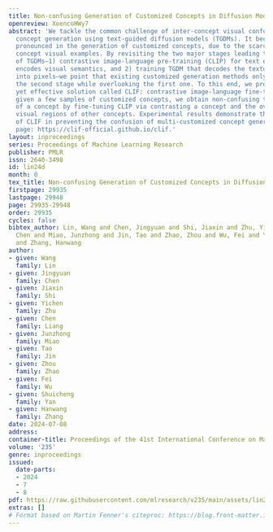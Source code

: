 ```yaml
---
title: Non-confusing Generation of Customized Concepts in Diffusion Models
openreview: XoencoHWy7
abstract: 'We tackle the common challenge of inter-concept visual confusion in compositional
  concept generation using text-guided diffusion models (TGDMs). It becomes even more
  pronounced in the generation of customized concepts, due to the scarcity of user-provided
  concept visual examples. By revisiting the two major stages leading to the success
  of TGDMs—1) contrastive image-language pre-training (CLIP) for text encoder that
  encodes visual semantics, and 2) training TGDM that decodes the textual embeddings
  into pixels—we point that existing customized generation methods only focus on fine-tuning
  the second stage while overlooking the first one. To this end, we propose a simple
  yet effective solution called CLIF: contrastive image-language fine-tuning. Specifically,
  given a few samples of customized concepts, we obtain non-confusing textual embeddings
  of a concept by fine-tuning CLIP via contrasting a concept and the over-segmented
  visual regions of other concepts. Experimental results demonstrate the effectiveness
  of CLIF in preventing the confusion of multi-customized concept generation. Project
  page: https://clif-official.github.io/clif.'
layout: inproceedings
series: Proceedings of Machine Learning Research
publisher: PMLR
issn: 2640-3498
id: lin24d
month: 0
tex_title: Non-confusing Generation of Customized Concepts in Diffusion Models
firstpage: 29935
lastpage: 29948
page: 29935-29948
order: 29935
cycles: false
bibtex_author: Lin, Wang and Chen, Jingyuan and Shi, Jiaxin and Zhu, Yichen and Liang,
  Chen and Miao, Junzhong and Jin, Tao and Zhao, Zhou and Wu, Fei and Yan, Shuicheng
  and Zhang, Hanwang
author:
- given: Wang
  family: Lin
- given: Jingyuan
  family: Chen
- given: Jiaxin
  family: Shi
- given: Yichen
  family: Zhu
- given: Chen
  family: Liang
- given: Junzhong
  family: Miao
- given: Tao
  family: Jin
- given: Zhou
  family: Zhao
- given: Fei
  family: Wu
- given: Shuicheng
  family: Yan
- given: Hanwang
  family: Zhang
date: 2024-07-08
address:
container-title: Proceedings of the 41st International Conference on Machine Learning
volume: '235'
genre: inproceedings
issued:
  date-parts:
  - 2024
  - 7
  - 8
pdf: https://raw.githubusercontent.com/mlresearch/v235/main/assets/lin24d/lin24d.pdf
extras: []
# Format based on Martin Fenner's citeproc: https://blog.front-matter.io/posts/citeproc-yaml-for-bibliographies/
---
```

